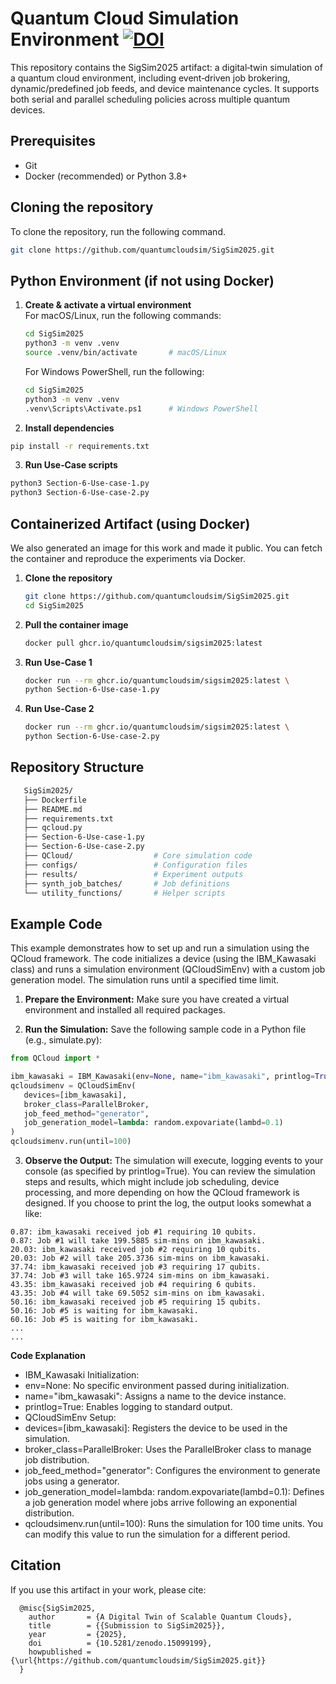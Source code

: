 
# Quantum Cloud Simulation Environment [![DOI](https://zenodo.org/badge/DOI/10.5281/zenodo.15272987.svg)](https://doi.org/10.5281/zenodo.15272987)


This repository contains the SigSim2025 artifact: a digital‑twin simulation of a quantum cloud environment, including event‑driven job brokering, dynamic/predefined job feeds, and device maintenance cycles. It supports both serial and parallel scheduling policies across multiple quantum devices.

## Prerequisites

- Git  
- Docker (recommended) or Python 3.8+

## Cloning the repository
To clone the repository, run the following command. 
```bash
git clone https://github.com/quantumcloudsim/SigSim2025.git
```

## Python Environment (if not using Docker)

1. **Create & activate a virtual environment**  
   For macOS/Linux, run the following commands: 
   ```bash
   cd SigSim2025
   python3 -m venv .venv
   source .venv/bin/activate       # macOS/Linux
   ```
   For Windows PowerShell, run the following: 
   ```bash
   cd SigSim2025
   python3 -m venv .venv
   .venv\Scripts\Activate.ps1      # Windows PowerShell
   ```
3.	**Install dependencies**
   ```bash
   pip install -r requirements.txt
   ```
3.	**Run Use‑Case scripts**
   ```bash
   python3 Section-6-Use-case-1.py
   python3 Section-6-Use-case-2.py
   ```
## Containerized Artifact (using Docker)
We also generated an image for this work and made it public. You can fetch the container and reproduce the experiments via Docker.

1. **Clone the repository**
   ```bash 
   git clone https://github.com/quantumcloudsim/SigSim2025.git
   cd SigSim2025
   ```
2. **Pull the container image**

   ```bash
   docker pull ghcr.io/quantumcloudsim/sigsim2025:latest
   ```
3. **Run Use-Case 1**

    ```bash
    docker run --rm ghcr.io/quantumcloudsim/sigsim2025:latest \
    python Section-6-Use-case-1.py
    ```
3. **Run Use-Case 2**

    ```bash
    docker run --rm ghcr.io/quantumcloudsim/sigsim2025:latest \
    python Section-6-Use-case-2.py
    ```
## Repository Structure

   ```bash
      SigSim2025/
      ├── Dockerfile
      ├── README.md
      ├── requirements.txt
      ├── qcloud.py
      ├── Section-6-Use-case-1.py
      ├── Section-6-Use-case-2.py
      ├── QCloud/                  # Core simulation code
      ├── configs/                 # Configuration files
      ├── results/                 # Experiment outputs
      ├── synth_job_batches/       # Job definitions
      └── utility_functions/       # Helper scripts
   ```

## Example Code

This example demonstrates how to set up and run a simulation using the QCloud framework. The code initializes a device (using the IBM_Kawasaki class) and runs a simulation environment (QCloudSimEnv) with a custom job generation model. The simulation runs until a specified time limit.

1.	**Prepare the Environment:**
Make sure you have created a virtual environment and installed all required packages.

2.	**Run the Simulation:**
Save the following sample code in a Python file (e.g., simulate.py):

   ```python
   from QCloud import *

   ibm_kawasaki = IBM_Kawasaki(env=None, name="ibm_kawasaki", printlog=True)
   qcloudsimenv = QCloudSimEnv(
      devices=[ibm_kawasaki],
      broker_class=ParallelBroker,
      job_feed_method="generator",
      job_generation_model=lambda: random.expovariate(lambd=0.1)
   )
   qcloudsimenv.run(until=100)
   ```
3.	**Observe the Output:**
The simulation will execute, logging events to your console (as specified by printlog=True). You can review the simulation steps and results, which might include job scheduling, device processing, and more depending on how the QCloud framework is designed. If you choose to print the log, the output looks somewhat a like: 

```
0.87: ibm_kawasaki received job #1 requiring 10 qubits.
0.87: Job #1 will take 199.5885 sim-mins on ibm_kawasaki.
20.03: ibm_kawasaki received job #2 requiring 10 qubits.
20.03: Job #2 will take 205.3736 sim-mins on ibm_kawasaki.
37.74: ibm_kawasaki received job #3 requiring 17 qubits.
37.74: Job #3 will take 165.9724 sim-mins on ibm_kawasaki.
43.35: ibm_kawasaki received job #4 requiring 6 qubits.
43.35: Job #4 will take 69.5052 sim-mins on ibm_kawasaki.
50.16: ibm_kawasaki received job #5 requiring 15 qubits.
50.16: Job #5 is waiting for ibm_kawasaki.
60.16: Job #5 is waiting for ibm_kawasaki.
...
...
```
**Code Explanation**

-	IBM_Kawasaki Initialization:
   -	env=None: No specific environment passed during initialization.
   -	name="ibm_kawasaki": Assigns a name to the device instance.
   -	printlog=True: Enables logging to standard output.
-	QCloudSimEnv Setup:
   -	devices=[ibm_kawasaki]: Registers the device to be used in the simulation.
   -	broker_class=ParallelBroker: Uses the ParallelBroker class to manage job distribution.
   -	job_feed_method="generator": Configures the environment to generate jobs using a generator.
   -	job_generation_model=lambda: random.expovariate(lambd=0.1): Defines a job generation model where jobs arrive following an exponential distribution.
-	qcloudsimenv.run(until=100): Runs the simulation for 100 time units. You can modify this value to run the simulation for a different period.


## Citation 
If you use this artifact in your work, please cite:
  
   ```
     @misc{SigSim2025,
       author       = {A Digital Twin of Scalable Quantum Clouds},
       title        = {{Submission to SigSim2025}},
       year         = {2025},
       doi          = {10.5281/zenodo.15099199},
       howpublished = {\url{https://github.com/quantumcloudsim/SigSim2025.git}}
     }
   ```
